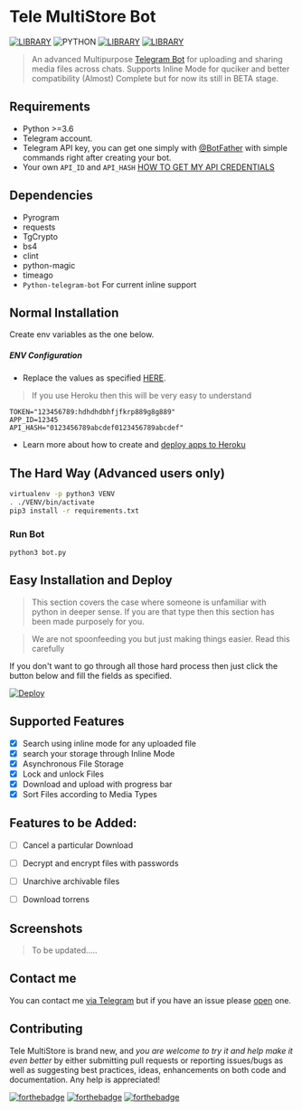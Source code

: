 
# Tele MultiStore Bot
[![LIBRARY](https://img.shields.io/badge/Advanced%20Multipurpose%20Telegram%20Store%20Bot-V0.05-red.svg)](https://docs.pyrogram.ml)
![PYTHON](https://img.shields.io/badge/Python-%3E%3D3.5-8892bf.svg) [![LIBRARY](https://img.shields.io/badge/Telegram-Group-blue.svg)](https://telegram.me/bfas237botdevs) [![LIBRARY](https://img.shields.io/badge/IRC-Channel-36ade1.svg)](https://telegram.me/https://webchat.freenode.net/?channels=##bfas237bots)



> An advanced Multipurpose [Telegram Bot](http://t.me/TeleMultiStoreBot) for uploading and sharing media files across chats. 
> Supports Inline Mode for quciker and better compatibility
> (Almost) Complete but for now its still in BETA stage.

Requirements
---------

* Python >=3.6
* Telegram account.
* Telegram API key, you can get one simply with [@BotFather](https://core.telegram.org/bots#botfather) with simple commands right after creating your bot.
* Your own `API_ID` and `API_HASH` [HOW TO GET MY API CREDENTIALS](https://docs.pyrogram.ml/start/Setup.html#api-keys)


Dependencies
---------
- Pyrogram 
- requests
- TgCrypto
- bs4
- clint
- python-magic
- timeago
- `Python-telegram-bot` For current inline support


Normal Installation
---------

Create env variables as the one below.

##### ENV Configuration

* Replace the values as specified [HERE](https://docs.pyrogram.ml/start/Setup#api-keys).

> If you use Heroku then this will be very easy to understand

```
TOKEN="123456789:hdhdhdbhfjfkrp889g8g889"
APP_ID=12345
API_HASH="0123456789abcdef0123456789abcdef"

```

* Learn more about how to create and [deploy apps to Heroku](https://devcenter.heroku.com/articles/git#for-a-new-heroku-app)


The Hard Way (Advanced users only)
---------

```sh
virtualenv -p python3 VENV
. ./VENV/bin/activate
pip3 install -r requirements.txt
```


### Run Bot

```
python3 bot.py

```


Easy Installation and Deploy
---------

> This section covers the case where someone is unfamiliar with python in deeper sense. If you are that type then this section has been made purposely for you.

> We are not spoonfeeding you but just making things easier. Read this carefully


If you don't want to go through all those hard process then just click the button below and fill the fields as specified.

[![Deploy](https://www.herokucdn.com/deploy/button.svg)](https://heroku.com/deploy?template=https://github.com/Bfaschat/TeleMultiStorebot/tree/glitch)


## Supported Features 


- [x] Search using inline mode for any uploaded file
- [x] search your storage through Inline Mode
- [x] Asynchronous File Storage
- [x] Lock and unlock Files
- [x] Download and upload with progress bar
- [x] Sort Files according to Media Types

## Features to be Added:

- [ ] Cancel a particular Download
- [ ] Decrypt and encrypt files with passwords
- [ ] Unarchive archivable files
- [ ] Download torrens



## Screenshots

> To be updated.....


Contact me
------------
You can contact me [via Telegram](https://telegram.me/bfaschat) but if you have an issue please [open](https://github.com/Bfaschat/TeleMultiStorebot/issues) one.


Contributing
------------

Tele MultiStore is brand new, and *you are welcome to try it and help make it even better* by either submitting pull requests or reporting issues/bugs as well as suggesting best practices, ideas, enhancements on both code and documentation. Any help is appreciated!



[![forthebadge](https://forthebadge.com/images/badges/built-with-love.svg)](https://github.com/Bfaschat/TeleMultiStorebot)
[![forthebadge](https://forthebadge.com/images/badges/for-you.svg)](https://github.com/Bfaschat/TeleMultiStorebot)
[![forthebadge](https://forthebadge.com/images/badges/made-with-python.svg)](https://github.com/Bfaschat/TeleMultiStorebot) 

